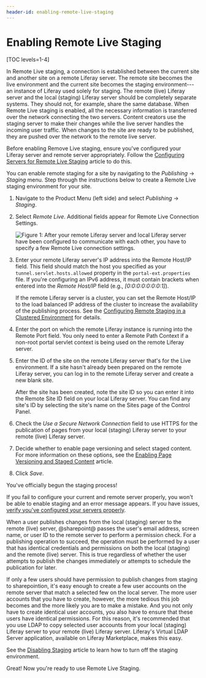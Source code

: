 ```yaml
---
header-id: enabling-remote-live-staging
---
```


# Enabling Remote Live Staging

[TOC levels=1-4]

In Remote Live staging, a connection is established between the current site and
another site on a remote Liferay server. The remote site becomes the live
environment and the current site becomes the staging environment---an instance
of Liferay used solely for staging. The remote (live) Liferay server and the
local (staging) Liferay server should be completely separate systems. They
should not, for example, share the same database. When Remote Live staging is
enabled, all the necessary information is transferred over the network
connecting the two servers. Content creators use the staging server to make
their changes while the live server handles the incoming user traffic. When
changes to the site are ready to be published, they are pushed over the network
to the remote live server. 

Before enabling Remove Live staging, ensure you've configured your Liferay
server and remote server appropriately. Follow the
[Configuring Servers for Remote Live Staging](/docs/7-2/user/-/knowledge_base/u/configuring-servers-for-remote-live-staging)
article to do this.

You can enable remote staging for a site by navigating to the *Publishing*
&rarr; *Staging* menu. Step through the instructions below to create a Remote
Live staging environment for your site. 

1.  Navigate to the Product Menu (left side) and select *Publishing* &rarr;
    *Staging*.

2.  Select *Remote Live*. Additional fields appear for Remote Live Connection
    Settings.

    ![Figure 1: After your remote Liferay server and local Liferay server have been configured to communicate with each other, you have to specify a few Remote Live connection settings.](../../../../images/remote-live-staging-settings.png)

3.  Enter your remote Liferay server's IP address into the Remote Host/IP field.
    This field should match the host you specified as your
    `tunnel.servlet.hosts.allowed` property in the `portal-ext.properties` file.
    If you're configuring an IPv6 address, it must contain brackets when entered
    into the *Remote Host/IP* field (e.g., *[0:0:0:0:0:0:0:1]*).

    If the remote Liferay server is a cluster, you can set the Remote Host/IP to
    the load balanced IP address of the cluster to increase the availability of
    the publishing process. See the
    [Configuring Remote Staging in a Clustered Environment](/docs/7-2/deploy/-/knowledge_base/d/configuring-remote-staging-in-a-clustered-environment)
    for details.

4.  Enter the port on which the remote Liferay instance is running into the
    Remote Port field. You only need to enter a Remote Path Context if a
    non-root portal servlet context is being used on the remote Liferay server.

5.  Enter the ID of the site on the remote Liferay server that's for the Live
    environment. If a site hasn't already been prepared on the remote Liferay
    server, you can log in to the remote Liferay server and create a new blank
    site.

    After the site has been created, note the site ID so you can enter it into
    the Remote Site ID field on your local Liferay server. You can find any
    site's ID by selecting the site's name on the Sites page of the Control
    Panel.
 
6.  Check the *Use a Secure Network Connection* field to use HTTPS for the
    publication of pages from your local (staging) Liferay server to your remote
    (live) Liferay server.

7.  Decide whether to enable page versioning and select staged content. For more
    information on these options, see the
    [Enabling Page Versioning and Staged Content](/docs/7-2/user/-/knowledge_base/u/enabling-page-versioning-and-staged-content)
    article.

8.  Click *Save*.

You've officially begun the staging process!

If you fail to configure your current and remote server properly, you won't be
able to enable staging and an error message appears. If you have issues,
[verify you've configured your servers properly](/docs/7-2/user/-/knowledge_base/u/configuring-servers-for-remote-live-staging).

When a user publishes changes from the local (staging) server to the remote
(live) server, @sharepoint@ passes the user's email address, screen name, or user
ID to the remote server to perform a permission check. For a publishing
operation to succeed, the operation must be performed by a user that has
identical credentials and permissions on both the local (staging) and the remote
(live) server. This is true regardless of whether the user attempts to publish
the changes immediately or attempts to schedule the publication for later.

If only a few users should have permission to publish changes from staging to
sharepointion, it's easy enough to create a few user accounts on the remote server
that match a selected few on the local server. The more user accounts that you
have to create, however, the more tedious this job becomes and the more likely
you are to make a mistake. And you not only have to create identical user
accounts, you also have to ensure that these users have identical permissions.
For this reason, it's recommended that you use LDAP to copy selected user
accounts from your local (staging) Liferay server to your remote (live) Liferay
server. Liferay's Virtual LDAP Server application, available on Liferay
Marketplace, makes this easy.

See the
[Disabling Staging](/docs/7-2/user/-/knowledge_base/u/disabling-staging)
article to learn how to turn off the staging environment.

Great! Now you're ready to use Remote Live Staging.
